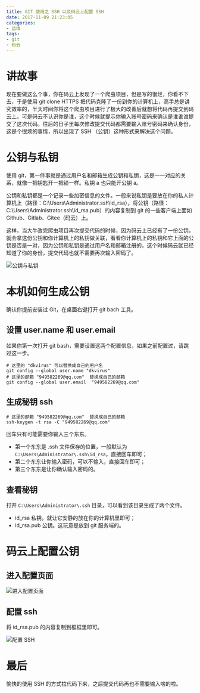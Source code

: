 ```yaml
---
title: GIT 使用之 SSH 以及码云上配置 SSH
date: 2017-11-09 21:23:05
categories:
- 运维
tags:
- git
- 码云
---
```


# 讲故事

现在要做这么个事，你在码云上发现了一个爬虫项目，但是写的很烂，你看不下去，于是使用 git clone HTTPS 把代码克隆了一份到你的计算机上，高手总是讲究效率的，半天时间你将这个爬虫项目进行了极大的改善后就想将代码再提交到码云上。可是码云不认识你是谁，这个时候就提示你输入账号密码来确认是谁谁谁提交了这次代码。往后的日子里每次修改提交代码都需要输入账号密码来确认身份，这是个很烦的事情，所以出现了 SSH （公钥）这种形式来解决这个问题。

# 公钥与私钥

使用 git，第一件事就是通过用户名和邮箱生成公钥和私钥，这是一一对应的关系，就像一把钥匙开一把锁一样。私钥 a 也只能开公钥 a。

公钥和私钥都是一个记录一些加密信息的文件。一般来说私钥是要放在你的私人计算机上（路径：C:\Users\Administrator\.ssh\id_rsa），将公钥（路径：C:\Users\Administrator\.ssh\id_rsa.pub）的内容复制到 git 的一些客户端上面如 Github、Gitlab、Gitee（码云）上。

这样，当大牛改完爬虫项目再次提交代码的时候，因为码云上已经有了一份公钥，就会拿这份公钥和你计算机上的私钥做关联，看看你计算机上的私钥和它上面的公钥是否是一对，因为公钥和私钥是通过用户名和邮箱注册的，这个时候码云就已经知道了你的身份，提交代码也就不需要再次输入密码了。

![公钥与私钥](http://upload-images.jianshu.io/upload_images/6693922-2daec62424fb144c.png?imageMogr2/auto-orient/strip%7CimageView2/2/w/1240)


# 本机如何生成公钥

确认你提前安装过 Git，在桌面右键打开 git bach 工具。

## 设置 user.name 和 user.email

如果你第一次打开 git bash，需要设置这两个配置信息，如果之前配置过，请跳过这一步。

```
# 这里的 "dkvirus" 可以替换成自己的用户名
git config --global user.name "dkvirus"
# 这里的邮箱 "949582269@qq.com"  替换成自己的邮箱
git config --global user.email  "949582269@qq.com"
```

## 生成秘钥 ssh

```
# 这里的邮箱 "949582269@qq.com"  替换成自己的邮箱
ssh-keygen -t rsa -C "949582269@qq.com"
```

回车只有可能需要你输入三个东东。

- 第一个东东是 .ssh 文件保存的位置，一般默认为 `C:\Users\Administrator\.ssh\id_rsa`，直接回车即可；
- 第二个东东让你输入密码，可以不输入，直接回车即可；
- 第三个东东是让你确认输入密码的。

## 查看秘钥

打开 `C:\Users\Administrator\.ssh` 目录，可以看到该目录生成了两个文件。

- id_rsa 私钥。就让它安静的放在你的计算机里即可；
- id_rsa.pub 公钥。这玩意是放到 git 服务端的。

# 码云上配置公钥

## 进入配置页面

![进入配置页面](http://upload-images.jianshu.io/upload_images/6693922-3b1b07761c7e099e.png?imageMogr2/auto-orient/strip%7CimageView2/2/w/1240)

## 配置 ssh

将 id_rsa.pub 的内容复制到框框里即可。

![配置 SSH](http://upload-images.jianshu.io/upload_images/6693922-17fb4af7a4c9f3ac.png?imageMogr2/auto-orient/strip%7CimageView2/2/w/1240)


# 最后

愉快的使用 SSH 的方式拉代码下来，之后提交代码再也不需要输入啥的啦。




